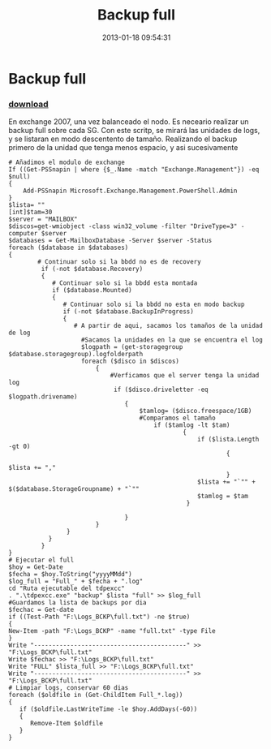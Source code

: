 ﻿---
pid:            3908
poster:         Pedro Genil
title:          Backup full
date:           2013-01-18 09:54:31
format:         posh
parent:         0
parent:         0

---

# Backup full

### [download](3908.ps1)

En exchange 2007, una vez balanceado el nodo. Es neceario realizar un backup full sobre cada SG.
Con este scritp, se mirará las unidades de logs, y se listaran en modo descentento de tamaño.
Realizando el backup primero de la unidad que tenga menos espacio, y asi sucesivamente

```posh
# Añadimos el modulo de exchange
If ((Get-PSSnapin | where {$_.Name -match "Exchange.Management"}) -eq $null)
{
	Add-PSSnapin Microsoft.Exchange.Management.PowerShell.Admin
}
$lista= ""
[int]$tam=30
$server = "MAILBOX"
$discos=get-wmiobject -class win32_volume -filter "DriveType=3" -computer $server
$databases = Get-MailboxDatabase -Server $server -Status
foreach ($database in $databases)
{
        # Continuar solo si la bbdd no es de recovery 
         if (-not $database.Recovery) 
         { 
            # Continuar solo si la bbdd esta montada 
            if ($database.Mounted) 
            { 
               # Continuar solo si la bbdd no esta en modo backup 
               if (-not $database.BackupInProgress) 
               { 
                  # A partir de aqui, sacamos los tamaños de la unidad de log
                    #Sacamos la unidades en la que se encuentra el log
                    $logpath = (get-storagegroup $database.storagegroup).logfolderpath
                    foreach ($disco in $discos)
                        {
                            #Verficamos que el server tenga la unidad log
                             if ($disco.driveletter -eq $logpath.drivename)
                                {
                                    $tamlog= ($disco.freespace/1GB)
                                    #Comparamos el tamaño
                                        if ($tamlog -lt $tam)
                                                {
                                                    if ($lista.Length -gt 0) 
                     			                            { 
                        			                             $lista += "," 
                     			                            } 
                    			                    $lista += "`"" + $($database.StorageGroupname) + "`"" 
                                                    $tamlog = $tam
                                                 }

                                }   
                        }
                }
           }
         }
}
# Ejecutar el full 
$hoy = Get-Date 
$fecha = $hoy.ToString("yyyyMMdd") 
$log_full = "Full_" + $fecha + ".log" 
cd "Ruta ejecutable del tdpexcc"
. ".\tdpexcc.exe" "backup" $lista "full" >> $log_full
#Guardamos la lista de backups por dia
$fechac = Get-date
if ((Test-Path "F:\Logs_BCKP\full.txt") -ne $true)
{
New-Item -path "F:\Logs_BCKP" -name "full.txt" -type File
}
Write "------------------------------------------" >> "F:\Logs_BCKP\full.txt"
Write $fechac >> "F:\Logs_BCKP\full.txt"
Write "FULL" $lista_full >> "F:\Logs_BCKP\full.txt"
Write "------------------------------------------" >> "F:\Logs_BCKP\full.txt"
# Limpiar logs, conservar 60 dias
foreach ($oldfile in (Get-ChildItem Full_*.log))
{ 
   if ($oldfile.LastWriteTime -le $hoy.AddDays(-60)) 
   { 
      Remove-Item $oldfile 
   } 
} 
```
